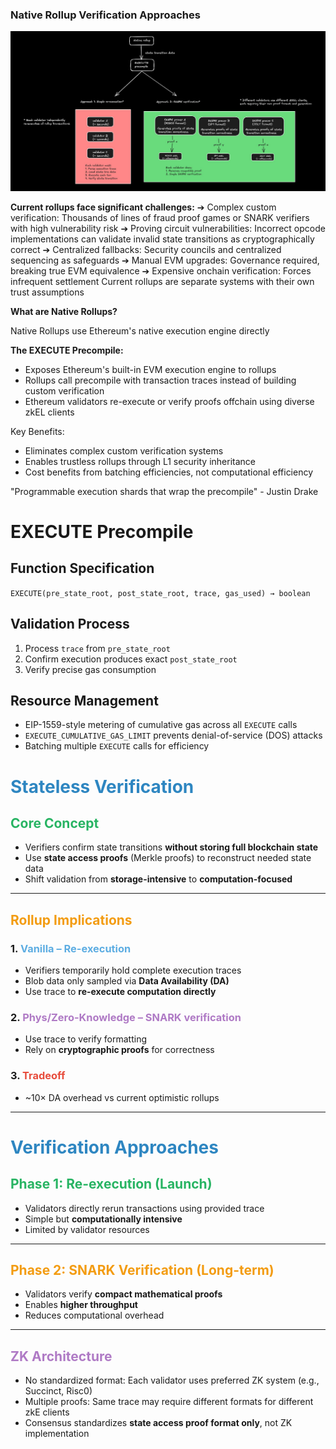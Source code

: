 ### Native Rollup Verification Approaches
![alt text](image.png)

**Current rollups face significant challenges:**
➔ Complex custom verification: Thousands of lines of fraud proof games or SNARK verifiers with high
vulnerability risk
➔ Proving circuit vulnerabilities: Incorrect opcode implementations can validate invalid state
transitions as cryptographically correct
➔ Centralized fallbacks: Security councils and centralized sequencing as safeguards
➔ Manual EVM upgrades: Governance required, breaking true EVM equivalence
➔ Expensive onchain verification: Forces infrequent settlement
Current rollups are separate systems with their own trust assumptions


**What are Native Rollups?**

Native Rollups use Ethereum's native execution engine directly

**The EXECUTE Precompile:**

* Exposes Ethereum's built-in EVM execution engine to rollups
* Rollups call precompile with transaction traces instead of building custom verification
* Ethereum validators re-execute or verify proofs offchain using diverse zkEL clients

Key Benefits:

* Eliminates complex custom verification systems
* Enables trustless rollups through L1 security inheritance
* Cost benefits from batching efficiencies, not computational efficiency

"Programmable execution shards that wrap the precompile" - Justin Drake


# EXECUTE Precompile

## Function Specification
`EXECUTE(pre_state_root, post_state_root, trace, gas_used) → boolean`

## Validation Process
1. Process `trace` from `pre_state_root`
2. Confirm execution produces exact `post_state_root`
3. Verify precise gas consumption

## Resource Management
- EIP-1559-style metering of cumulative gas across all `EXECUTE` calls
- `EXECUTE_CUMULATIVE_GAS_LIMIT` prevents denial-of-service (DOS) attacks
- Batching multiple `EXECUTE` calls for efficiency


# <span style="color:#2E86C1">Stateless Verification</span>

## <span style="color:#28B463">Core Concept</span>
- Verifiers confirm state transitions **without storing full blockchain state**
- Use **state access proofs** (Merkle proofs) to reconstruct needed state data
- Shift validation from **storage-intensive** to **computation-focused**

---

## <span style="color:#F39C12">Rollup Implications</span>

### 1. <span style="color:#5DADE2">Vanilla – Re-execution</span>
- Verifiers temporarily hold complete execution traces  
- Blob data only sampled via **Data Availability (DA)**
- Use trace to **re-execute computation directly**

### 2. <span style="color:#AF7AC5">Phys/Zero-Knowledge – SNARK verification</span>
- Use trace to verify formatting
- Rely on **cryptographic proofs** for correctness

### 3. <span style="color:#E74C3C">Tradeoff</span>
- ~10× DA overhead vs current optimistic rollups

------------

# <span style="color:#2E86C1">Verification Approaches</span>

## <span style="color:#28B463">Phase 1: Re-execution (Launch)</span>
- Validators directly rerun transactions using provided trace  
- Simple but **computationally intensive**  
- Limited by validator resources

---

## <span style="color:#F39C12">Phase 2: SNARK Verification (Long-term)</span>
- Validators verify **compact mathematical proofs**  
- Enables **higher throughput**  
- Reduces computational overhead

---

## <span style="color:#AF7AC5">ZK Architecture</span>
- No standardized format: Each validator uses preferred ZK system (e.g., Succinct, Risc0)  
- Multiple proofs: Same trace may require different formats for different zkE clients  
- Consensus standardizes **state access proof format only**, not ZK implementation